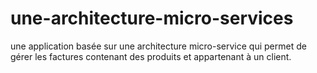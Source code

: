 # une-architecture-micro-services
une application basée sur une architecture micro-service qui permet de gérer les factures contenant des produits et appartenant à un client.
